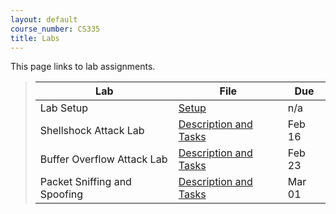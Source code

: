 ```yaml
---
layout: default
course_number: CS335
title: Labs
---
```


This page links to lab assignments.

> Lab | File | Due
> ---------- | ---- | ---
> Lab Setup | [Setup](setup.html) | n/a
> Shellshock Attack Lab | [Description and Tasks](shellshock.html) | Feb 16
> Buffer Overflow Attack Lab | [Description and Tasks](buffer_overflow.html) | Feb 23
> Packet Sniffing and Spoofing | [Description and Tasks](sniff_spoof.html) | Mar 01
